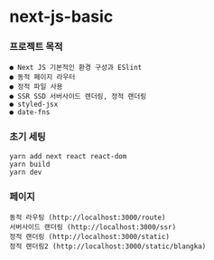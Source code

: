 # next-js-basic

### 프로젝트 목적
    ● Next JS 기본적인 환경 구성과 ESlint
    ● 동적 페이지 라우터
    ● 정적 파일 사용
    ● SSR SSD 서버사이드 렌더링, 정적 랜더링
    ● styled-jsx
    ● date-fns

### 초기 세팅
    yarn add next react react-dom
    yarn build
    yarn dev


### 페이지
    동적 라우팅 (http://localhost:3000/route)
    서버사이드 랜더링 (http://localhost:3000/ssr)
    정적 랜더링 (http://localhost:3000/static)
    정적 랜더링2 (http://localhost:3000/static/blangka)
